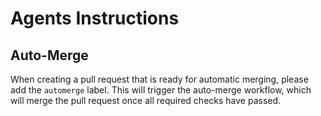 # Agents Instructions

## Auto-Merge

When creating a pull request that is ready for automatic merging, please add the `automerge` label. This will trigger the auto-merge workflow, which will merge the pull request once all required checks have passed.
